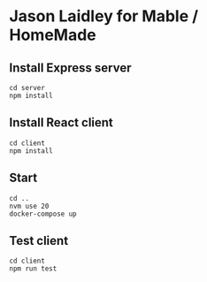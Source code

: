 # Jason Laidley for Mable / HomeMade

## Install Express server
```
cd server
npm install
```

## Install React client
```
cd client
npm install
```

## Start
```
cd ..
nvm use 20
docker-compose up
```

## Test client
```
cd client
npm run test
```